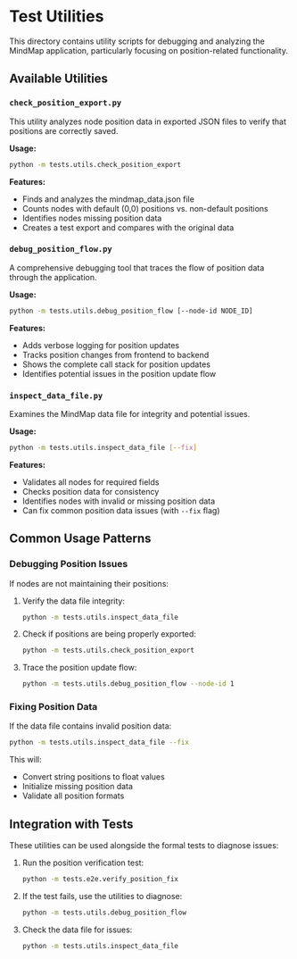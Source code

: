 # Test Utilities

This directory contains utility scripts for debugging and analyzing the MindMap application, particularly focusing on position-related functionality.

## Available Utilities

### `check_position_export.py`

This utility analyzes node position data in exported JSON files to verify that positions are correctly saved.

**Usage:**
```bash
python -m tests.utils.check_position_export
```

**Features:**
- Finds and analyzes the mindmap_data.json file
- Counts nodes with default (0,0) positions vs. non-default positions
- Identifies nodes missing position data
- Creates a test export and compares with the original data

### `debug_position_flow.py`

A comprehensive debugging tool that traces the flow of position data through the application.

**Usage:**
```bash
python -m tests.utils.debug_position_flow [--node-id NODE_ID]
```

**Features:**
- Adds verbose logging for position updates
- Tracks position changes from frontend to backend
- Shows the complete call stack for position updates
- Identifies potential issues in the position update flow

### `inspect_data_file.py`

Examines the MindMap data file for integrity and potential issues.

**Usage:**
```bash
python -m tests.utils.inspect_data_file [--fix]
```

**Features:**
- Validates all nodes for required fields
- Checks position data for consistency
- Identifies nodes with invalid or missing position data
- Can fix common position data issues (with `--fix` flag)

## Common Usage Patterns

### Debugging Position Issues

If nodes are not maintaining their positions:

1. Verify the data file integrity:
   ```bash
   python -m tests.utils.inspect_data_file
   ```

2. Check if positions are being properly exported:
   ```bash
   python -m tests.utils.check_position_export
   ```

3. Trace the position update flow:
   ```bash
   python -m tests.utils.debug_position_flow --node-id 1
   ```

### Fixing Position Data

If the data file contains invalid position data:

```bash
python -m tests.utils.inspect_data_file --fix
```

This will:
- Convert string positions to float values
- Initialize missing position data
- Validate all position formats

## Integration with Tests

These utilities can be used alongside the formal tests to diagnose issues:

1. Run the position verification test:
   ```bash
   python -m tests.e2e.verify_position_fix
   ```

2. If the test fails, use the utilities to diagnose:
   ```bash
   python -m tests.utils.debug_position_flow
   ```

3. Check the data file for issues:
   ```bash
   python -m tests.utils.inspect_data_file
   ``` 